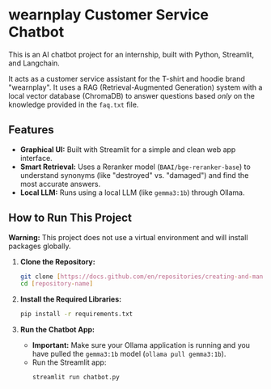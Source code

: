 # wearnplay Customer Service Chatbot

This is an AI chatbot project for an internship, built with Python, Streamlit, and Langchain.

It acts as a customer service assistant for the T-shirt and hoodie brand "wearnplay". It uses a RAG (Retrieval-Augmented Generation) system with a local vector database (ChromaDB) to answer questions based *only* on the knowledge provided in the `faq.txt` file.

## Features

* **Graphical UI:** Built with Streamlit for a simple and clean web app interface.
* **Smart Retrieval:** Uses a Reranker model (`BAAI/bge-reranker-base`) to understand synonyms (like "destroyed" vs. "damaged") and find the most accurate answers.
* **Local LLM:** Runs using a local LLM (like `gemma3:1b`) through Ollama.

## How to Run This Project

**Warning:** This project does not use a virtual environment and will install packages globally.

1.  **Clone the Repository:**
    ```bash
    git clone [https://docs.github.com/en/repositories/creating-and-managing-repositories/creating-a-new-repository](https://docs.github.com/en/repositories/creating-and-managing-repositories/creating-a-new-repository)
    cd [repository-name]
    ```

2.  **Install the Required Libraries:**
    ```bash
    pip install -r requirements.txt
    ```

3.  **Run the Chatbot App:**
    * **Important:** Make sure your Ollama application is running and you have pulled the `gemma3:1b` model (`ollama pull gemma3:1b`).
    * Run the Streamlit app:
        ```bash
        streamlit run chatbot.py
        ```
